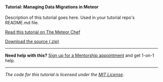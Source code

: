 #### Tutorial: Managing Data Migrations in Meteor

Description of this tutorial goes here. Used in your tutorial repo's README.md file.

[Read this tutorial on The Meteor Chef](https://themeteorchef.com/tutorials/managing-data-migrations)  

[Download the source (.zip)](https://github.com/themeteorchef/managing-data-migrations/archive/master.zip)

---

**Need help with this?** [Sign up for a Mentorship appointment](https://themeteorchef.com/mentorship?readme=managing-data-migrations) and get 1-on-1 help.

---

_The code for this tutorial is licensed under the [MIT License](http://opensource.org/licenses/MIT)_.
